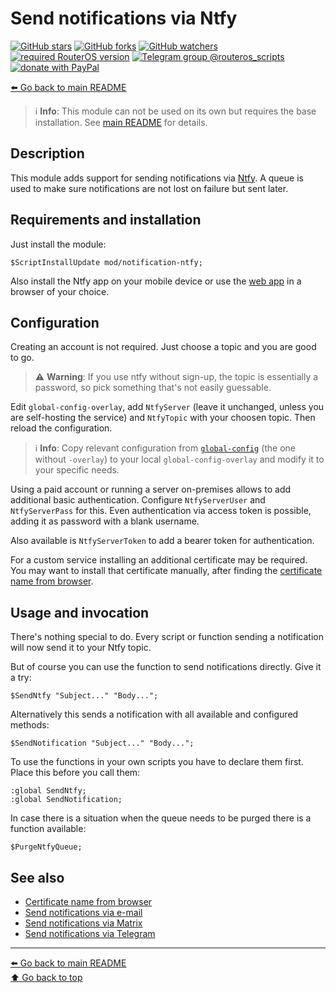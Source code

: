 Send notifications via Ntfy
===========================

[![GitHub stars](https://img.shields.io/github/stars/eworm-de/routeros-scripts?logo=GitHub&style=flat&color=red)](https://github.com/eworm-de/routeros-scripts/stargazers)
[![GitHub forks](https://img.shields.io/github/forks/eworm-de/routeros-scripts?logo=GitHub&style=flat&color=green)](https://github.com/eworm-de/routeros-scripts/network)
[![GitHub watchers](https://img.shields.io/github/watchers/eworm-de/routeros-scripts?logo=GitHub&style=flat&color=blue)](https://github.com/eworm-de/routeros-scripts/watchers)
[![required RouterOS version](https://img.shields.io/badge/RouterOS-7.14-yellow?style=flat)](https://mikrotik.com/download/changelogs/)
[![Telegram group @routeros_scripts](https://img.shields.io/badge/Telegram-%40routeros__scripts-%2326A5E4?logo=telegram&style=flat)](https://t.me/routeros_scripts)
[![donate with PayPal](https://img.shields.io/badge/Like_it%3F-Donate!-orange?logo=githubsponsors&logoColor=orange&style=flat)](https://www.paypal.com/cgi-bin/webscr?cmd=_s-xclick&hosted_button_id=A4ZXBD6YS2W8J)

[⬅️ Go back to main README](../../README.md)

> ℹ️️ **Info**: This module can not be used on its own but requires the base
> installation. See [main README](../../README.md) for details.

Description
-----------

This module adds support for sending notifications via
[Ntfy](https://ntfy.sh/). A queue is used to make sure
notifications are not lost on failure but sent later.

Requirements and installation
-----------------------------

Just install the module:

    $ScriptInstallUpdate mod/notification-ntfy;

Also install the Ntfy app on your mobile device or use the
[web app](https://ntfy.sh/app) in a browser of your choice.

Configuration
-------------

Creating an account is not required. Just choose a topic and you are good
to go.

> ⚠️ **Warning**: If you use ntfy without sign-up, the topic is essentially
> a password, so pick something that's not easily guessable.

Edit `global-config-overlay`, add `NtfyServer` (leave it unchanged, unless
you are self-hosting the service) and `NtfyTopic` with your choosen topic.
Then reload the configuration.

> ℹ️ **Info**: Copy relevant configuration from
> [`global-config`](../../global-config.rsc) (the one without `-overlay`) to
> your local `global-config-overlay` and modify it to your specific needs.

Using a paid account or running a server on-premises allows to add additional
basic authentication. Configure `NtfyServerUser` and `NtfyServerPass` for this.
Even authentication via access token is possible, adding it as password with
a blank username.

Also available is `NtfyServerToken` to add a bearer token for authentication.

For a custom service installing an additional certificate may be required.
You may want to install that certificate manually, after finding the
[certificate name from browser](../../CERTIFICATES.md).

Usage and invocation
--------------------

There's nothing special to do. Every script or function sending a notification
will now send it to your Ntfy topic.

But of course you can use the function to send notifications directly. Give
it a try:

    $SendNtfy "Subject..." "Body...";

Alternatively this sends a notification with all available and configured
methods:

    $SendNotification "Subject..." "Body...";

To use the functions in your own scripts you have to declare them first.
Place this before you call them:

    :global SendNtfy;
    :global SendNotification;

In case there is a situation when the queue needs to be purged there is a
function available:

    $PurgeNtfyQueue;

See also
--------

* [Certificate name from browser](../../CERTIFICATES.md)
* [Send notifications via e-mail](notification-email.md)
* [Send notifications via Matrix](notification-matrix.md)
* [Send notifications via Telegram](notification-telegram.md)

---
[⬅️ Go back to main README](../../README.md)  
[⬆️ Go back to top](#top)
